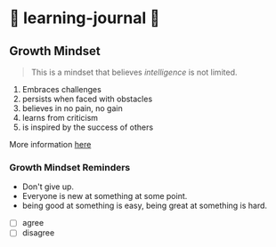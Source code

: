  # :book: learning-journal :book:

## Growth Mindset
 >This is a mindset that believes _intelligence_ is not limited.
  1. Embraces challenges
  1. persists when faced with obstacles 
  1. believes in no pain, no gain
  1. learns from criticism
  1. is inspired by the success of others
 
 More information [here](https://www.atlassian.com/blog/inside-atlassian/growth-mindset)


### Growth Mindset Reminders
- Don't give up.
- Everyone is new at something at some point.
- being good at something is easy, being great at something is hard.

- [ ] agree
- [ ] disagree
